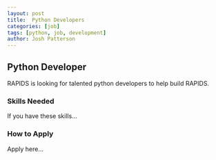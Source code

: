 ```yaml
---
layout: post
title:  Python Developers
categories: [job]
tags: [python, job, development]
author: Josh Patterson
---
```


## Python Developer

RAPIDS is looking for talented python developers to help build RAPIDS.

### Skills Needed

If you have these skills...

### How to Apply

Apply here...
